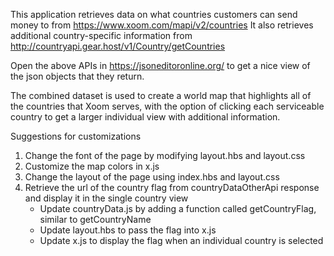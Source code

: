 This application retrieves data on what countries customers can send money to from
https://www.xoom.com/mapi/v2/countries
It also retrieves additional country-specific information from 
http://countryapi.gear.host/v1/Country/getCountries

Open the above APIs in https://jsoneditoronline.org/ to get a nice view of the json objects that they return.

The combined dataset is used to create a world map that highlights all of the countries that Xoom serves,
with the option of clicking each serviceable country to get a larger individual view with additional information.

Suggestions for customizations
1. Change the font of the page by modifying layout.hbs and layout.css
2. Customize the map colors in x.js
3. Change the layout of the page using index.hbs and layout.css
4. Retrieve the url of the country flag from countryDataOtherApi response and display it in the single country view
    - Update countryData.js by adding a function called getCountryFlag, similar to getCountryName
    - Update layout.hbs to pass the flag into x.js
    - Update x.js to display the flag when an individual country is selected

